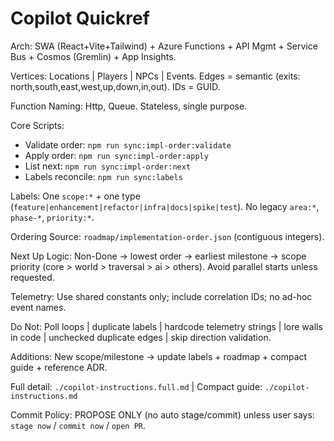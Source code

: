 # Copilot Quickref

Arch: SWA (React+Vite+Tailwind) + Azure Functions + API Mgmt + Service Bus + Cosmos (Gremlin) + App Insights.

Vertices: Locations | Players | NPCs | Events. Edges = semantic (exits: north,south,east,west,up,down,in,out). IDs = GUID.

Function Naming: Http<VerbNoun>, Queue<ProcessThing>. Stateless, single purpose.

Core Scripts:

- Validate order: `npm run sync:impl-order:validate`
- Apply order: `npm run sync:impl-order:apply`
- List next: `npm run sync:impl-order:next`
- Labels reconcile: `npm run sync:labels`

Labels: One `scope:*` + one type (`feature|enhancement|refactor|infra|docs|spike|test`). No legacy `area:*`, `phase-*`, `priority:*`.

Ordering Source: `roadmap/implementation-order.json` (contiguous integers).

Next Up Logic: Non-Done → lowest order → earliest milestone → scope priority (core > world > traversal > ai > others). Avoid parallel starts unless requested.

Telemetry: Use shared constants only; include correlation IDs; no ad-hoc event names.

Do Not: Poll loops | duplicate labels | hardcode telemetry strings | lore walls in code | unchecked duplicate edges | skip direction validation.

Additions: New scope/milestone → update labels + roadmap + compact guide + reference ADR.

Full detail: `./copilot-instructions.full.md` | Compact guide: `./copilot-instructions.md`

Commit Policy: PROPOSE ONLY (no auto stage/commit) unless user says: `stage now` / `commit now` / `open PR`.
